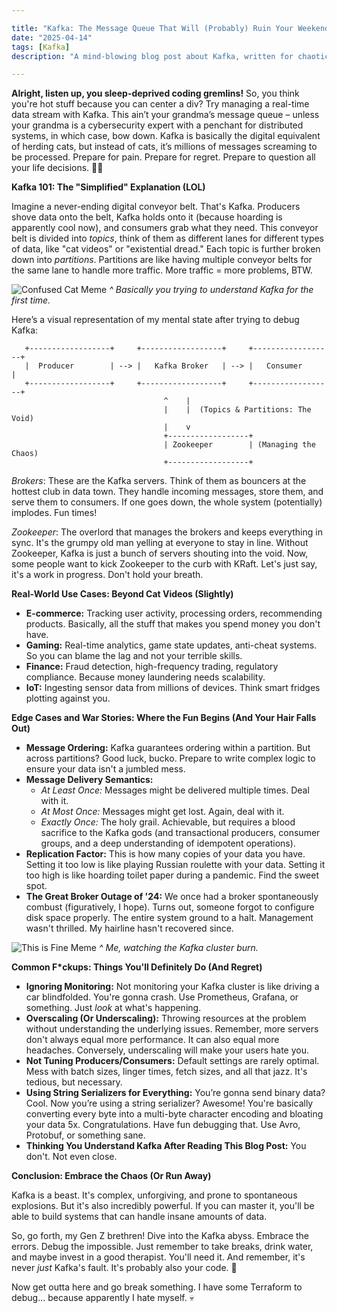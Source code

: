 ```yaml
---

title: "Kafka: The Message Queue That Will (Probably) Ruin Your Weekend"
date: "2025-04-14"
tags: [Kafka]
description: "A mind-blowing blog post about Kafka, written for chaotic Gen Z engineers who are already regretting their life choices."

---
```


**Alright, listen up, you sleep-deprived coding gremlins!** So, you think you're hot stuff because you can center a div? Try managing a real-time data stream with Kafka. This ain’t your grandma’s message queue – unless your grandma is a cybersecurity expert with a penchant for distributed systems, in which case, bow down. Kafka is basically the digital equivalent of herding cats, but instead of cats, it’s millions of messages screaming to be processed. Prepare for pain. Prepare for regret. Prepare to question all your life decisions. 🙏💀

**Kafka 101: The "Simplified" Explanation (LOL)**

Imagine a never-ending digital conveyor belt. That's Kafka. Producers shove data onto the belt, Kafka holds onto it (because hoarding is apparently cool now), and consumers grab what they need. This conveyor belt is divided into *topics*, think of them as different lanes for different types of data, like "cat videos" or "existential dread." Each topic is further broken down into *partitions*. Partitions are like having multiple conveyor belts for the same lane to handle more traffic. More traffic = more problems, BTW.

![Confused Cat Meme](https://i.kym-cdn.com/photos/images/newsfeed/001/449/357/68a.jpg)
*^ Basically you trying to understand Kafka for the first time.*

Here’s a visual representation of my mental state after trying to debug Kafka:

```ascii
   +------------------+     +------------------+     +------------------+
   |  Producer        | --> |   Kafka Broker   | --> |   Consumer        |
   +------------------+     +------------------+     +------------------+
                                  ^    |
                                  |    |  (Topics & Partitions: The Void)
                                  |    v
                                  +------------------+
                                  | Zookeeper        | (Managing the Chaos)
                                  +------------------+
```

*Brokers*: These are the Kafka servers. Think of them as bouncers at the hottest club in data town. They handle incoming messages, store them, and serve them to consumers. If one goes down, the whole system (potentially) implodes. Fun times!

*Zookeeper*: The overlord that manages the brokers and keeps everything in sync. It's the grumpy old man yelling at everyone to stay in line. Without Zookeeper, Kafka is just a bunch of servers shouting into the void. Now, some people want to kick Zookeeper to the curb with KRaft.  Let's just say, it's a work in progress. Don't hold your breath.

**Real-World Use Cases: Beyond Cat Videos (Slightly)**

*   **E-commerce:** Tracking user activity, processing orders, recommending products. Basically, all the stuff that makes you spend money you don't have.
*   **Gaming:** Real-time analytics, game state updates, anti-cheat systems. So you can blame the lag and not your terrible skills.
*   **Finance:** Fraud detection, high-frequency trading, regulatory compliance. Because money laundering needs scalability.
*   **IoT:** Ingesting sensor data from millions of devices. Think smart fridges plotting against you.

**Edge Cases and War Stories: Where the Fun Begins (And Your Hair Falls Out)**

*   **Message Ordering:** Kafka guarantees ordering within a partition. But across partitions? Good luck, bucko. Prepare to write complex logic to ensure your data isn't a jumbled mess.
*   **Message Delivery Semantics:**
    *   *At Least Once:* Messages might be delivered multiple times. Deal with it.
    *   *At Most Once:* Messages might get lost. Again, deal with it.
    *   *Exactly Once:* The holy grail. Achievable, but requires a blood sacrifice to the Kafka gods (and transactional producers, consumer groups, and a deep understanding of idempotent operations).
*   **Replication Factor:** This is how many copies of your data you have. Setting it too low is like playing Russian roulette with your data. Setting it too high is like hoarding toilet paper during a pandemic. Find the sweet spot.
*   **The Great Broker Outage of '24:** We once had a broker spontaneously combust (figuratively, I hope). Turns out, someone forgot to configure disk space properly. The entire system ground to a halt. Management wasn't thrilled. My hairline hasn't recovered since.

![This is Fine Meme](https://i.kym-cdn.com/photos/images/newsfeed/009/278/873/279.jpg)
*^ Me, watching the Kafka cluster burn.*

**Common F\*ckups: Things You'll Definitely Do (And Regret)**

*   **Ignoring Monitoring:** Not monitoring your Kafka cluster is like driving a car blindfolded. You're gonna crash. Use Prometheus, Grafana, or something. Just *look* at what's happening.
*   **Overscaling (Or Underscaling):** Throwing resources at the problem without understanding the underlying issues. Remember, more servers don't always equal more performance. It can also equal more headaches. Conversely, underscaling will make your users hate you.
*   **Not Tuning Producers/Consumers:** Default settings are rarely optimal. Mess with batch sizes, linger times, fetch sizes, and all that jazz. It's tedious, but necessary.
*   **Using String Serializers for Everything:** You’re gonna send binary data? Cool. Now you’re using a string serializer? Awesome! You're basically converting every byte into a multi-byte character encoding and bloating your data 5x.  Congratulations. Have fun debugging that. Use Avro, Protobuf, or something sane.
*   **Thinking You Understand Kafka After Reading This Blog Post:** You don't. Not even close.

**Conclusion: Embrace the Chaos (Or Run Away)**

Kafka is a beast. It's complex, unforgiving, and prone to spontaneous explosions. But it's also incredibly powerful. If you can master it, you'll be able to build systems that can handle insane amounts of data.

So, go forth, my Gen Z brethren! Dive into the Kafka abyss. Embrace the errors. Debug the impossible. Just remember to take breaks, drink water, and maybe invest in a good therapist. You'll need it. And remember, it's never *just* Kafka's fault. It's probably also your code. 🙏

Now get outta here and go break something.  I have some Terraform to debug... because apparently I hate myself. 💀
